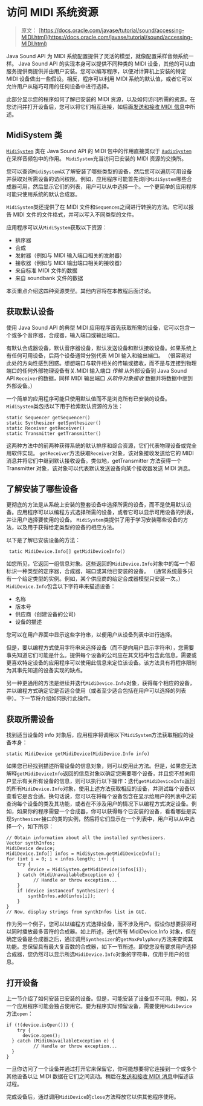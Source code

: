 # 访问 MIDI 系统资源

> 原文： [https://docs.oracle.com/javase/tutorial/sound/accessing-MIDI.html](https://docs.oracle.com/javase/tutorial/sound/accessing-MIDI.html)

Java Sound API 为 MIDI 系统配置提供了灵活的模型，就像配置采样音频系统一样。 Java Sound API 的实现本身可以提供不同种类的 MIDI 设备，其他的可以由服务提供商提供并由用户安装。您可以编写程序，以便对计算机上安装的特定 MIDI 设备做出一些假设。相反，程序可以利用 MIDI 系统的默认值，或者它可以允许用户从碰巧可用的任何设备中进行选择。

此部分显示您的程序如何了解已安装的 MIDI 资源，以及如何访问所需的资源。在您访问并打开设备后，您可以将它们相互连接，如后面[发送和接收 MIDI 信息](MIDI-messages.html)中所述。

## MidiSystem 类

[`MidiSystem`](https://docs.oracle.com/javase/8/docs/api/javax/sound/midi/MidiSystem.html) 类在 Java Sound API 的 MIDI 包中的作用直接类似于 [`AudioSystem`](https://docs.oracle.com/javase/8/docs/api/javax/sound/sampled/AudioSystem.html) 在采样音频包中的作用。 `MidiSystem`充当访问已安装的 MIDI 资源的交换所。

您可以查询`MidiSystem`以了解安装了哪些类型的设备，然后您可以遍历可用设备并获取对所需设备的访问权限。例如，应用程序可能首先询问`MidiSystem`哪些合成器可用，然后显示它们的列表，用户可以从中选择一个。一个更简单的应用程序可能只使用系统的默认合成器。

`MidiSystem`类还提供了在 MIDI 文件和`Sequences`之间进行转换的方法。它可以报告 MIDI 文件的文件格式，并可以写入不同类型的文件。

应用程序可以从`MidiSystem`获取以下资源：

*   排序器
*   合成
*   发射器（例如与 MIDI 输入端口相关的发射器）
*   接收器（例如与 MIDI 输出端口相关的接收器）
*   来自标准 MIDI 文件的数据
*   来自 soundbank 文件的数据

本页重点介绍这四种资源类型。其他内容将在本教程后面讨论。

## 获取默认设备

使用 Java Sound API 的典型 MIDI 应用程序首先获取所需的设备，它可以包含一个或多个音序器，合成器，输入端口或输出端口。

有默认合成器设备，默认音序器设备，默认发送设备和默认接收设备。如果系统上有任何可用设备，后两个设备通常分别代表 MIDI 输入和输出端口。 （很容易对此处的方向性感到困惑。想想端口与软件相关的传输或接收，而不是与连接到物理端口的任何外部物理设备有关.MIDI 输入端口 _传输_ 从外部设备到 Java Sound API `Receiver`的数据，同样 MIDI 输出端口 _从软件对象接收_ 数据并将数据中继到外部设备。）

一个简单的应用程序可能只使用默认值而不是浏览所有已安装的设备。 `MidiSystem`类包括以下用于检索默认资源的方法：

```
static Sequencer getSequencer()
static Synthesizer getSynthesizer()
static Receiver getReceiver()
static Transmitter getTransmitter()

```

这两种方法中的前两种获得系统的默认排序和综合资源，它们代表物理设备或完全用软件实现。 `getReceiver`方法获取`Receiver`对象，该对象接收发送给它的 MIDI 消息并将它们中继到默认接收设备。类似地，getTransmitter 方法获得一个 Transmitter 对象，该对象可以代表默认发送设备向某个接收器发送 MIDI 消息。

## 了解安装了哪些设备

更彻底的方法是从系统上安装的整套设备中选择所需的设备，而不是使用默认设备。应用程序可以以编程方式选择所需的设备，或者它可以显示可用设备的列表，并让用户选择要使用的设备。 `MidiSystem`类提供了用于学习安装哪些设备的方法，以及用于获得给定类型的设备的相应方法。

以下是了解已安装设备的方法：

```
 tatic MidiDevice.Info[] getMidiDeviceInfo()

```

如您所见，它返回一组信息对象。这些返回的`MidiDevice.Info`对象中的每一个都标识一种类型的定序器，合成器，端口或其他已安装的设备。 （通常系统最多只有一个给定类型的实例。例如，某个供应商的给定合成器模型只安装一次。）`MidiDevice.Info`包含以下字符串来描述设备：

*   名称
*   版本号
*   供应商（创建设备的公司）
*   设备的描述

您可以在用户界面中显示这些字符串，以便用户从设备列表中进行选择。

但是，要以编程方式使用字符串来选择设备（而不是向用户显示字符串），您需要事先知道它们可能是什么。提供每个设备的公司应在其文档中包含此信息。需要或更喜欢特定设备的应用程序可以使用此信息来定位该设备。该方法具有将程序限制为其事先知道的设备实现的缺点。

另一种更通用的方法是继续并迭代`MidiDevice.Info`对象，获得每个相应的设备，并以编程方式确定它是否适合使用（或者至少适合包括在用户可以选择的列表中）。下一节将介绍如何执行此操作。

## 获取所需设备

找到适当设备的 info 对象后，应用程序将调用以下`MidiSystem`方法获取相应的设备本身：

```
static MidiDevice getMidiDevice(MidiDevice.Info info)

```

如果您已经找到描述所需设备的信息对象，则可以使用此方法。但是，如果您无法解释`getMidiDeviceInfo`返回的信息对象以确定您需要哪个设备，并且您不想向用户显示有关所有设备的信息，则可以执行以下操作：迭代`getMidiDeviceInfo`返回的所有`MidiDevice.Info`对象，使用上述方法获取相应的设备，并测试每个设备以查看它是否合适。换句话说，您可以在将每个设备包含在显示给用户的列表中之前查询每个设备的类及其功能，或者在不涉及用户的情况下以编程方式决定设备。例如，如果你的程序需要一个合成器，你可以获得每个已安装的设备，看看哪些是实现`Synthesizer`接口的类的实例，然后将它们显示在一个列表中，用户可以从中选择一个，如下所示：

```
// Obtain information about all the installed synthesizers.
Vector synthInfos;
MidiDevice device;
MidiDevice.Info[] infos = MidiSystem.getMidiDeviceInfo();
for (int i = 0; i < infos.length; i++) {
    try {
        device = MidiSystem.getMidiDevice(infos[i]);
    } catch (MidiUnavailableException e) {
          // Handle or throw exception...
    }
    if (device instanceof Synthesizer) {
        synthInfos.add(infos[i]);
    }
}
// Now, display strings from synthInfos list in GUI.    

```

作为另一个例子，您可以以编程方式选择设备，而不涉及用户。假设你想要获得可以同时播放最多音符的合成器。如上所述，迭代所有 MidiDevice.Info 对象，但在确定设备是合成器之后，通过调用`Synthesizer`的`getMaxPolyphony`方法来查询其功能。您保留具有最大复音数的合成器，如下一节所述。即使您没有要求用户选择合成器，您仍然可以显示所选`MidiDevice.Info`对象的字符串，仅用于用户的信息。

## 打开设备

上一节介绍了如何安装已安装的设备。但是，可能安装了设备但不可用。例如，另一个应用程序可能会独占使用它。要为程序实际预留设备，需要使用`MidiDevice`方法`open`：

```
if (!(device.isOpen())) {
    try {
      device.open();
  } catch (MidiUnavailableException e) {
          // Handle or throw exception...
  }
}

```

一旦你访问了一个设备并通过打开它来保留它，你可能想要将它连接到一个或多个其他设备以让 MIDI 数据在它们之间流动。稍后在[发送和接收 MIDI 消息](MIDI-messages.html)中描述该过程。

完成设备后，通过调用`MidiDevice`的`close`方法释放它以供其他程序使用。